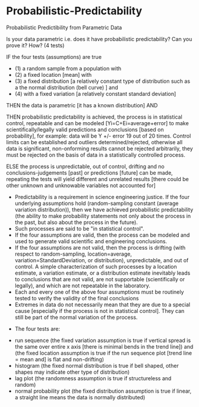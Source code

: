 # Probabilistic-Predictability
Probabilistic Predictibility from Parametric Data 

Is your data parametric i.e. does it have probabilistic predictability?
Can you prove it? How? (4 tests)

IF the four tests (assumptions) are true 

- (1) a random sample from a population with
- (2) a fixed location [mean] with 
- (3) a fixed distribution [a relatively constant type of distribution such as a the normal distribution (bell curve) ] and 
- (4) with a fixed variation [a relatively constant standard deviation]

THEN the data is parametric [it has a known distribution] AND

THEN probabilistic predictability is achieved, the process is in statistical control, repeatable and can be modeled [Yi=C+Ei=average+error] to make scientifically/legally valid predictions and conclusions [based on probability], for example: data will be Y +/- error 19 out of 20 times.  Control limits can be established and outliers determined/rejected, otherwise all data is significant, non-onforming results cannot be rejected arbitrarily, they must be rejected on the basis of data in a statistically controlled process.

ELSE the process is unpredictable, out of control, drifting and no conclusions-judgements [past] or predictions [future] can be made, repeating the tests will yield different and unrelated results [there could be other unknown and unknowable variables not accounted for]

- Predictability is a requirement in science engineering justice. If the four underlying assumptions hold (random-sampling constant (average variation distribution)), then we have achieved probabilistic predictability (the ability to make probability statements not only about the process in the past, but also about the process in the future). 
- Such processes are said to be "in statistical control".
- If the four assumptions are valid, then the process can be modeled and used to generate valid scientific and engineering conclusions. 
- If the four assumptions are not valid, then the process is drifting (with respect to random-sampling, location=average, variation=StandardDeviation, or distribution), unpredictable, and out of control. A simple characterization of such processes by a location estimate, a variation estimate, or a distribution estimate inevitably leads to conclusions that are not valid, are not supportable (scientifically or legally), and which are not repeatable in the laboratory.
- Each and every one of the above four assumptions must be routinely tested to verify the validity of the final conclusions
- Extremes in data do not necessarily mean that they are due to a special cause [especially if the process is not in statistical control]. They can still be part of the normal variation of the process.

* The four tests are: 
- run sequence (the fixed variation assumption is true if vertical spread is the same over entire x axis [there is minimal bends in the trend line]) and (the fixed location  assumption is true if the run sequence plot [trend line = mean and] is flat and non-drifting)
- histogram (the fixed normal distribution is true if bell shaped, other shapes may indicate other type of distribution)
- lag plot (the randomness assumption is true if structureless and random)
- normal probability plot (the fixed distribution assumption is true if linear, a straight line means the data is normally distributed)

